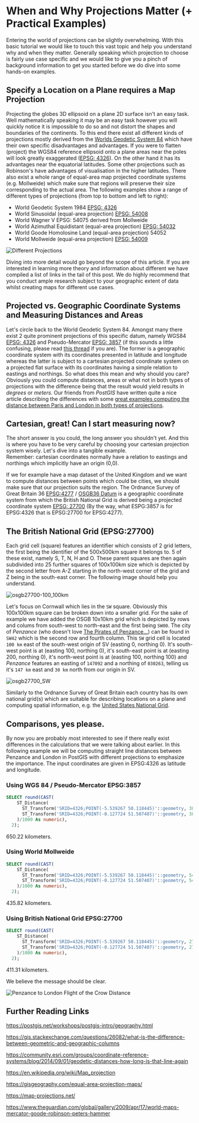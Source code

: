 # When and Why Projections Matter (+ Practical Examples)

Entering the world of projections can be slightly overwhelming. 
With this basic tutorial we would like to touch this vast topic and help you understand why and when they matter.
Generally speaking which projection to choose is fairly use case specific and we would like to give you a pinch of background information to get you started before we do dive into some hands-on examples.

## Specify a Location on a Plane requires a Map Projection

Projecting the globes 3D ellipsoid on a plane 2D surface isn't an easy task. 
Well mathematically speaking it may be an easy task however you will quickly notice it is impossible to do so and not distort the shapes and boundaries of the continents.
To this end there exist all different kinds of projections mostly derived from the [Worlds Geodetic System 84](https://en.wikipedia.org/wiki/World_Geodetic_System) which have their own specific disadvantages and advantages.
If you were to flatten (project) the WGS84 reference ellipsoid onto a plane areas near the poles will look greatly exaggerated ([EPSG: 4326](https://epsg.io/4326)).
On the other hand it has its advantages near the equatorial latitudes.
Some other projections such as Robinson's have advantages of visualisation in the higher latitudes.
There also exist a whole range of equal-area map projected coordinate systems (e.g. Mollweide) which make sure that regions will preserve their size corresponding to the actual area.
The following examples show a range of different types of projections (from top to bottom and left to right):

* World Geodetic System 1984 [EPSG: 4326](https://epsg.io/4326)  
* World Sinusoidal (equal-area projection) [EPSG: 54008](https://epsg.io/54008)  
* World Wagner V EPSG: 54075 derived from Mollweide
* World Azimuthal Equidistant (equal-area projection) [EPSG: 54032](https://epsg.io/54032)  
* World Goode Homolosine Land (equal-area projection) 54052 
* World Mollweide (equal-area projection) [EPSG: 54009](https://epsg.io/54009)  

![Different Projections](https://user-images.githubusercontent.com/10322094/78188742-75065400-740c-11ea-8c7e-d083393336c3.jpg "Different Projections")

Diving into more detail would go beyond the scope of this article. 
If you are interested in learning more theory and information about different we have compiled a list of links in the tail of this post.
We do highly recommend that you conduct ample research subject to your geographic extent of data whilst creating maps for different use cases.

## Projected vs. Geographic Coordinate Systems and Measuring Distances and Areas 

Let's circle back to the World Geodetic System 84. 
Amongst many there exist 2 quite prominent projections of this specific datum, namely WGS84 [EPSG: 4326](https://epsg.io/4326) and Pseudo-Mercator [EPSG: 3857](https://epsg.io/3857) (if this sounds a little confusing, please read [this thread](https://gis.stackexchange.com/a/21372/6253) if you are).
The former is a geographic coordinate system with its coordinates presented in latitude and longitude whereas the latter is subject to a cartesian projected coordinate system on a projected flat surface with its coordinates having a simple relation to eastings and northings. 
So what does this mean and why should you care?
Obviously you could compute distances, areas or what not in both types of projections with the difference being that the result would yield results in *degrees* or *meters*.
Our friends from *PostGIS* have written quite a nice article describing the differences with some [great examples computing the distance between Paris and London in both types of projections](https://postgis.net/workshops/postgis-intro/geography.html).


## Cartesian, great! Can I start measuring now?

The short answer is you could, the long answer you shouldn't yet.
And this is where you have to be very careful by choosing your cartesian projection system wisely.
Let's dive into a tangible example.  
Remember: cartesian coordinates normally have a relation to eastings and northings which implicitly have an origin (0,0).

If we for example have a map dataset of the United Kingdom and we want to compute distances between points which could be cities, we should make sure that our projection suits the region.
The Ordnance Survey of Great Britain 36 [EPSG:4277](https://epsg.io/4277) / [OSGB36 Datum](https://en.wikipedia.org/wiki/Ordnance_Survey_National_Grid) is a geographic coordinate system from which the British National Grid is derived being a projected coordinate system [EPSG: 27700](https://epsg.io/27700) (By the way, what ESPG:3857 is for EPSG:4326 that is EPSG:27700 for EPSG:4277).

## The British National Grid (EPSG:27700)

Each grid cell (square) features an identifier which consists of 2 grid letters, the first being the identifier of the 500x500km square it belongs to.
5 of these exist, namely S, T, N, H and O.
These parent squares are then again subdivided into 25 further squares of 100x100km size which is depicted by the second letter from A-Z starting in the north-west corner of the grid and Z being in the south-east corner. 
The following image should help you understand.

![osgb27700-100_100km](https://user-images.githubusercontent.com/10322094/78184831-d840b800-7405-11ea-9637-dded30172c5b.jpg)

Let's focus on Cornwall which lies in the `SW` square.
Obviously this 100x100km square can be broken down into a smaller grid.
For the sake of example we have added the OSGB 10x10km grid which is depicted by rows and colums from south-west to north-east and the first being `SW00`. 
The city of *Penzance* (who doesn't love [The Pirates of Penzance...](https://en.wikipedia.org/wiki/The_Pirates_of_Penzance)) can be found in `SW42` which is the second row and fourth column.
This `SW` grid cell is located `100 km` east of the south-west origin of SV (easting 0, northing 0).
It's south-west point is at (easting 100, northing 0), it's south-east point is at (easting 200, northing 0), it's north-west point is at (easting 100, northing 100) and *Penzance* features an easting of `147092` and a northing of `030263`, telling us it's `147 km` east and `30 km` north from our origin in SV.

![osgb27700_SW](https://user-images.githubusercontent.com/10322094/78188238-987ccf00-740b-11ea-9921-eaf36013e11a.jpg)

Similarly to the Ordnance Survey of Great Britain each country has its own national grid(s) which are suitable for describing locations on a plane and computing spatial information, e.g. the [United States National Grid](https://en.wikipedia.org/wiki/United_States_National_Grid).


## Comparisons, yes please.

By now you are probably most interested to see if there really exist differences in the calculations that we were talking about earlier.
In this following example we will be computing straight line distances between Penzance and London in PostGIS with different projections to emphasize the importance.
The input coordinates are given in EPSG:4326 as latitude and longitude.

### Using WGS 84 / Pseudo-Mercator EPSG:3857

```sql
SELECT round(CAST(
    ST_Distance(
      ST_Transform('SRID=4326;POINT(-5.539267 50.118445)'::geometry, 3857),
      ST_Transform('SRID=4326;POINT(-0.127724 51.507407)'::geometry, 3857)
    )/1000 As numeric),
  2);
```

650.22 kilometers.

### Using World Mollweide

```sql
SELECT round(CAST(
    ST_Distance(
      ST_Transform('SRID=4326;POINT(-5.539267 50.118445)'::geometry, 54009),
      ST_Transform('SRID=4326;POINT(-0.127724 51.507407)'::geometry, 54009)
    )/1000 As numeric),
  2);
```

435.82 kilometers.


### Using British National Grid EPSG:27700

```sql
SELECT round(CAST(
    ST_Distance(
      ST_Transform('SRID=4326;POINT(-5.539267 50.118445)'::geometry, 27700),
      ST_Transform('SRID=4326;POINT(-0.127724 51.507407)'::geometry, 27700)
    )/1000 As numeric),
  2);
```

411.31 kilometers.


We believe the message should be clear.


![Penzance to London Flight of the Crow Distance](https://user-images.githubusercontent.com/10322094/78191458-bfd69a80-7411-11ea-8921-a6001305c4ac.jpg)


## Further Reading Links

https://postgis.net/workshops/postgis-intro/geography.html

https://gis.stackexchange.com/questions/26082/what-is-the-difference-between-geometric-and-geographic-columns

https://community.esri.com/groups/coordinate-reference-systems/blog/2014/09/01/geodetic-distances-how-long-is-that-line-again

https://en.wikipedia.org/wiki/Map_projection

https://gisgeography.com/equal-area-projection-maps/

https://map-projections.net/

https://www.theguardian.com/global/gallery/2009/apr/17/world-maps-mercator-goode-robinson-peters-hammer






